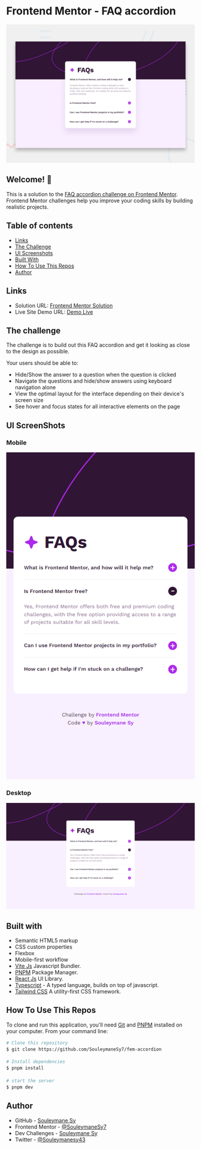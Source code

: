 # Frontend Mentor - FAQ accordion

![Design preview for the FAQ accordion coding challenge](./design/desktop-preview.jpg)

## Welcome! 👋

This is a solution to the [FAQ accordion challenge on Frontend Mentor](https://www.frontendmentor.io/challenges/faq-accordion-wyfFdeBwBz). Frontend Mentor challenges help you improve your coding skills by building realistic projects.

## Table of contents

- [Links](#links)
- [The Challenge](#the-challenge)
- [UI Screenshots](#ui-screenshots)
- [Built With](#built-with)
- [How To Use This Repos](#how-to-use-this-repos)
- [Author](#author)

## Links

- Solution URL: [Frontend Mentor Solution](https://www.frontendmentor.io/solutions/faq-accordion-made-with-react-typescript-and-tailwind-css-geuq0_ViuL)
- Live Site Demo URL: [Demo Live]([https://your-live-site-url.com](https://fem-accordion-ten.vercel.app/))

## The challenge

The challenge is to build out this FAQ accordion and get it looking as close to the design as possible.

Your users should be able to:

- Hide/Show the answer to a question when the question is clicked
- Navigate the questions and hide/show answers using keyboard navigation alone
- View the optimal layout for the interface depending on their device's screen size
- See hover and focus states for all interactive elements on the page

## UI ScreenShots

### Mobile

![Mobile Screenshot](./preview/mobile.png)

### Desktop

![Desktop Screenshot](./preview/desktop.png)

## Built with

- Semantic HTML5 markup
- CSS custom properties
- Flexbox
- Mobile-first workflow
- [Vite Js](https://vitejs.dev/) Javascript Bundler.
- [PNPM](https://pnpm.io/) Package Manager.
- [React Js](https://react.dev/) UI Library.
- [Typescript](https://typescript) - A typed language, builds on top of javascript.
- [Tailwind CSS](https://axios-http.com/) A utility-first CSS framework.

## How To Use This Repos

To clone and run this application, you'll need [Git](https://git-scm.com) and [PNPM](http://pnpm.io/) installed on your computer. From your command line:

```bash
# Clone this repository
$ git clone https://github.com/SouleymaneSy7/fem-accordion

# Install dependencies
$ pnpm install

# start the server
$ pnpm dev
```

## Author

- GitHub - [Souleymane Sy](https://github.com/SouleymaneSy7)
- Frontend Mentor - [@SouleymaneSy7](https://www.frontendmentor.io/profile/SouleymaneSy7)
- Dev Challenges - [Souleymane Sy](https://devchallenges.io/profile/534cd213-3165-4c16-bdcf-058e1f468da0)
- Twitter - [@Souleymanesy43](https://twitter.com/Souleymanesy43)
